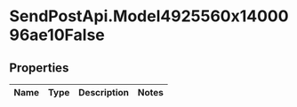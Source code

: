 # SendPostApi.Model4925560x1400096ae10False

## Properties
Name | Type | Description | Notes
------------ | ------------- | ------------- | -------------


